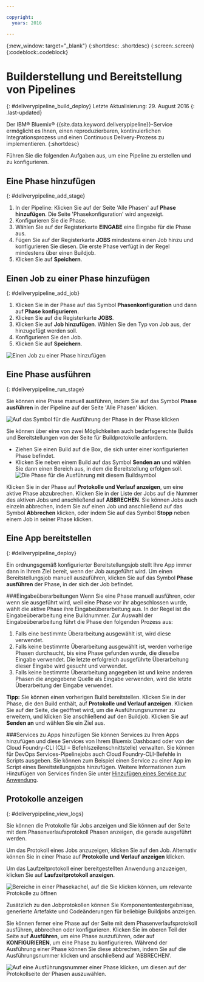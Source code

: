 ```yaml
---

copyright:
  years: 2016

---
```

<!-- Copyright info at top of file: REQUIRED
    The copyright info is YAML content that must occur at the top of the MD file, before attributes are listed.
    It must be surrounded by 3 dashes.
    The value "years" can contain just one year or a two years separated by a comma. (years: 2014, 2016)
    Indentation as per the previous template must be preserved.
-->

{:new_window: target="_blank"}
{:shortdesc: .shortdesc}
{:screen:.screen}
{:codeblock:.codeblock}

# Builderstellung und Bereitstellung von Pipelines
{: #deliverypipeline_build_deploy}
Letzte Aktualisierung: 29. August 2016
{: .last-updated}

Der IBM&reg; Bluemix&reg; {{site.data.keyword.deliverypipeline}}-Service ermöglicht es Ihnen, einen reproduzierbaren, kontinuierlichen Integrationsprozess und einen Continuous Delivery-Prozess zu implementieren.
{:shortdesc}

Führen Sie die folgenden Aufgaben aus, um eine Pipeline zu erstellen und zu konfigurieren.

## Eine Phase hinzufügen
{: #deliverypipeline_add_stage}

1. In der Pipeline: Klicken Sie auf der Seite 'Alle Phasen' auf **Phase hinzufügen**. Die Seite 'Phasekonfiguration' wird angezeigt.
2. Konfigurieren Sie die Phase.
  1. Wählen Sie auf der Registerkarte **EINGABE** eine Eingabe für die Phase aus.
  2. Fügen Sie auf der Registerkarte **JOBS** mindestens einen Job hinzu und konfigurieren Sie diesen. Die erste Phase verfügt in der Regel mindestens über einen Buildjob.
3. Klicken Sie auf **Speichern**.

## Einen Job zu einer Phase hinzufügen
{: #deliverypipeline_add_job}

1. Klicken Sie in der Phase auf das Symbol **Phasenkonfiguration** und dann auf **Phase konfigurieren**.
2. Klicken Sie auf die Registerkarte **JOBS**.
3. Klicken Sie auf **Job hinzufügen**. Wählen Sie den Typ von Job aus, der hinzugefügt werden soll.
4. Konfigurieren Sie den Job.
5. Klicken Sie auf **Speichern**.

![Einen Job zu einer Phase hinzufügen](./images/AddJob.png)

## Eine Phase ausführen
{: #deliverypipeline_run_stage}

Sie können eine Phase manuell ausführen, indem Sie auf das Symbol **Phase ausführen** in der Pipeline auf der Seite 'Alle Phasen' klicken.

![Auf das Symbol für die Ausführung der Phase in der Phase klicken](./images/RunStage.png)

Sie können über eine von zwei Möglichkeiten auch bedarfsgerechte Builds und Bereitstellungen von der Seite für Buildprotokolle anfordern.
* Ziehen Sie einen Build auf die Box, die sich unter einer konfigurierten Phase befindet.
* Klicken Sie neben einem Build auf das Symbol **Senden an** und wählen Sie dann einen Bereich aus, in dem die Bereitstellung erfolgen soll.
  ![Die Phase für die Ausführung mit diesem Buildsymbol](./images/deploy_to.png)

Klicken Sie in der Phase auf **Protokolle und Verlauf anzeigen**, um eine aktive Phase abzubrechen. Klicken Sie in der Liste der Jobs auf die Nummer des aktiven Jobs und anschließend auf **ABBRECHEN**. Sie können Jobs auch einzeln abbrechen, indem Sie auf einen Job und anschließend auf das Symbol **Abbrechen** klicken, oder indem Sie auf das Symbol **Stopp** neben einem Job in seiner Phase klicken.

## Eine App bereitstellen
{: #deliverypipeline_deploy}

Ein ordnungsgemäß konfigurierter Bereitstellungsjob stellt Ihre App immer dann in Ihrem Ziel bereit, wenn der Job ausgeführt wird. Um einen Bereitstellungsjob manuell auszuführen, klicken Sie auf das Symbol **Phase ausführen** der Phase, in der sich der Job befindet.

###Eingabeüberarbeitungen
Wenn Sie eine Phase manuell ausführen, oder wenn sie ausgeführt wird, weil eine Phase vor ihr abgeschlossen wurde, wählt die aktive Phase ihre Eingabeüberarbeitung aus. In der Regel ist die Eingabeüberarbeitung eine Buildnummer. Zur Auswahl der Eingabeüberarbeitung führt die Phase den folgenden Prozess aus:

1. Falls eine bestimmte Überarbeitung ausgewählt ist, wird diese verwendet.
2. Falls keine bestimmte Überarbeitung ausgewählt ist, werden vorherige Phasen durchsucht, bis eine Phase gefunden wurde, die dieselbe Eingabe verwendet. Die letzte erfolgreich ausgeführte Überarbeitung dieser Eingabe wird gesucht und verwendet.
3. Falls keine bestimmte Überarbeitung angegeben ist und keine anderen Phasen die angegebene Quelle als Eingabe verwenden, wird die letzte Überarbeitung der Eingabe verwendet.

**Tipp:** Sie können einen vorherigen Build bereitstellen. Klicken Sie in der Phase, die den Build enthält, auf **Protokolle und Verlauf anzeigen**. Klicken Sie auf der Seite, die geöffnet wird, um die Ausführungsnummer zu erweitern, und klicken Sie anschließend auf den Buildjob. Klicken Sie auf **Senden an** und wählen Sie ein Ziel aus.

###Services zu Apps hinzufügen
Sie können Services zu Ihren Apps hinzufügen und diese Services von Ihrem Bluemix Dashboard oder von der Cloud Foundry-CLI (CLI = Befehlszeilenschnittstelle) verwalten. Sie können für DevOps Services-Pipelinejobs auch Cloud Foundry-CLI-Befehle in Scripts ausgeben. Sie können zum Beispiel einen Service zu einer App im Script eines Bereitstellungsjobs hinzufügen. Weitere Informationen zum Hinzufügen von Services finden Sie unter [Hinzufügen eines Service zur Anwendung](https://www.ng.bluemix.net/docs/services/reqnsi.html#add_service).

## Protokolle anzeigen
{: #deliverypipeline_view_logs}

Sie können die Protokolle für Jobs anzeigen und Sie können auf der Seite mit dem Phasenverlaufsprotokoll Phasen anzeigen, die gerade ausgeführt werden.

Um das Protokoll eines Jobs anzuzeigen, klicken Sie auf den Job. Alternativ können Sie in einer Phase auf **Protokolle und Verlauf anzeigen** klicken.

Um das Laufzeitprotokoll einer bereitgestellten Anwendung anzuzeigen, klicken Sie auf **Laufzeitprotokoll anzeigen**.

![Bereiche in einer Phasekachel, auf die Sie klicken können, um relevante Protokolle zu öffnen](./images/view_logs_and_history.png)

Zusätzlich zu den Jobprotokollen können Sie Komponententestergebnisse, generierte Artefakte und Codeänderungen für beliebige Buildjobs anzeigen.

Sie können ferner eine Phase auf der Seite mit dem Phasenverlaufsprotokoll ausführen, abbrechen oder konfigurieren. Klicken Sie im oberen Teil der Seite auf **Ausführen**, um eine Phase auszuführen, oder auf **KONFIGURIEREN**, um eine Phase zu konfigurieren. Während der Ausführung einer Phase können Sie diese abbrechen, indem Sie auf die Ausführungsnummer klicken und anschließend auf 'ABBRECHEN'.

![Auf eine Ausführungsnummer einer Phase klicken, um diesen auf der Protokollseite der Phasen auszuwählen. ](./images/click_stage_run_number.png)

<!--
[1]: https://www.ng.bluemix.net/docs/manageapps/deployingapps.html#appmanifest
[2]: https://www.ng.bluemix.net/docs/#services/DeliveryPipeline/index.html#getstartwithCD
[3]: http://docs.cloudfoundry.org/devguide/installcf/whats-new-v6.html#push
[4]: https://console.ng.bluemix.net/?ace_base=true/#/pricing/cloudOEPaneId=pricing
[5]: ./images/open_logs.png
[6]: #manifests
[7]: ./images/runbar-annotated-dark.png
[8]: ./images/input_tab_only_execute.png
[9]: ./images/deploy_to.png
[10]: ./images/view_logs_and_history.png
[11]: ./images/play_button.png
[12]: ./images/basicAnimate.gif
[13]: ./images/AddStage.png
[14]: ./images/AddJob.png
[15]: ./images/jobs.png
[16]: ./images/RunStage.png
[17]: https://www.ng.bluemix.net/docs/starters/container_pipeline.html#container_pipeline
[18]: ../../../tutorials/basicbuild
[19]: #add_stage
[20]: #add_job
[21]: ../deploy_ext
[22]: ./images/pipeline_settings_icon.png
[23]: https://www.ng.bluemix.net/docs/services/reqnsi.html#add_service
[24]: ../deploy_var
[25]: ./images/click_stage_run_number.png
[26]: ./images/diagram.jpg

-->
